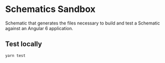 # Schematics Sandbox

Schematic that generates the files necessary to build and test a Schematic against an Angular 6 application.

## Test locally

    yarn test